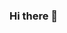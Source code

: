 ### Hi there 👋

<!--
**sameerahmed56/sameerahmed56** is a ✨ _special_ ✨ repository because its `README.md` (this file) appears on your GitHub profile.

Here are some ideas to get you started:

- 🔭 I’m currently working on React-Native.
- 🌱 I’m currently learning Android Developement.
- 👯 I’m looking to collaborate on App Developmeny.
- 🤔 I’m looking for help with Competitive Programming.
- 💬 Ask me about 
- 📫 How to reach me: mail me at samahmed78656@gmail.com or dm me on twitter.
- ⚡ Fun fact: I LOVE ANIME;)
-->

